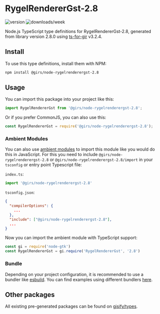 
# RygelRendererGst-2.8

![version](https://img.shields.io/npm/v/@girs/node-rygelrenderergst-2.8)
![downloads/week](https://img.shields.io/npm/dw/@girs/node-rygelrenderergst-2.8)


Node.js TypeScript type definitions for RygelRendererGst-2.8, generated from library version 2.8.0 using [ts-for-gir](https://github.com/gjsify/ts-for-gir) v3.2.4.


## Install

To use this type definitions, install them with NPM:
```bash
npm install @girs/node-rygelrenderergst-2.8
```

## Usage

You can import this package into your project like this:
```ts
import RygelRendererGst from '@girs/node-rygelrenderergst-2.8';
```

Or if you prefer CommonJS, you can also use this:
```ts
const RygelRendererGst = require('@girs/node-rygelrenderergst-2.8');
```

### Ambient Modules

You can also use [ambient modules](https://github.com/gjsify/ts-for-gir/tree/main/packages/cli#ambient-modules) to import this module like you would do this in JavaScript.
For this you need to include `@girs/node-rygelrenderergst-2.8` or `@girs/node-rygelrenderergst-2.8/import` in your `tsconfig` or entry point Typescript file:

`index.ts`:
```ts
import '@girs/node-rygelrenderergst-2.8'
```

`tsconfig.json`:
```json
{
  "compilerOptions": {
    ...
  },
  "include": ["@girs/node-rygelrenderergst-2.8"],
  ...
}
```

Now you can import the ambient module with TypeScript support: 

```ts
const gi = require('node-gtk')
const RygelRendererGst = gi.require('RygelRendererGst', '2.8')
```


### Bundle

Depending on your project configuration, it is recommended to use a bundler like [esbuild](https://esbuild.github.io/). You can find examples using different bundlers [here](https://github.com/gjsify/ts-for-gir/tree/main/examples).

## Other packages

All existing pre-generated packages can be found on [gjsify/types](https://github.com/gjsify/types).

